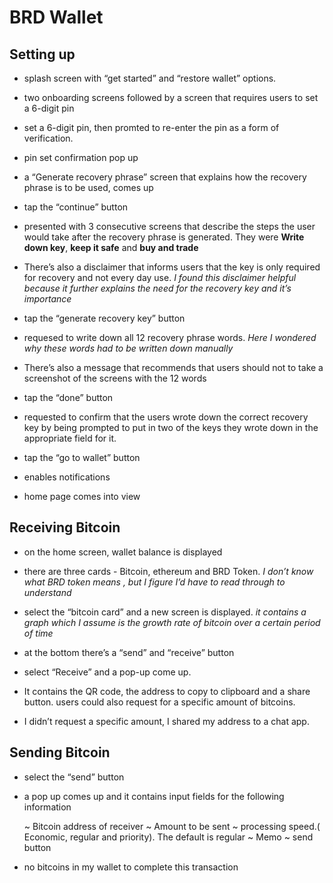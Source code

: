 # BRD Wallet

## Setting up

- splash screen with “get started” and “restore wallet” options.

- two onboarding screens followed by a screen that requires users to set a 6-digit pin

- set a 6-digit pin, then promted to re-enter the pin as a form of verification.

- pin set confirmation pop up

- a “Generate recovery phrase” screen that explains how the recovery phrase is to be used, comes up

- tap the “continue” button

- presented with 3 consecutive screens that describe the steps the user would take after the recovery phrase is generated. They were **Write down key**, **keep it safe** and **buy and trade** 

- There’s also a disclaimer that informs users that the key is only required for recovery and not every day use. *I found this disclaimer helpful because it further explains the need for the recovery key and it’s importance*


- tap the “generate recovery key” button 

- requesed to write down all 12 recovery phrase words. *Here I wondered why these words had to be written down manually* 

- There’s also a message that recommends that users should not to take a screenshot of the screens with the 12 words


- tap the “done” button 

- requested to confirm that the users wrote down the correct recovery key by being prompted to put in two of the keys they wrote down in the appropriate field for it.

- tap the “go to wallet” button

- enables notifications 
- home page comes into view



## Receiving Bitcoin 


- on the home screen, wallet balance is displayed 

- there are three cards - Bitcoin, ethereum and BRD Token. *I don’t know what BRD token means , but I figure I’d have to read through to understand* 

- select the “bitcoin card” and a new screen is displayed. *it contains a graph which I assume is the growth rate of bitcoin over a certain period of time*

- at the bottom there’s a “send” and “receive” button 

- select “Receive” and a pop-up come up. 

- It contains the QR code, the address to copy to clipboard and a share button. users could also request for a specific amount of bitcoins.

- I didn’t request a specific amount, I shared my address to a chat app.



## Sending Bitcoin

-  select the “send” button 

- a pop up comes up and it contains input fields for the following information 

  ~ Bitcoin address of receiver 
  ~ Amount to be sent
  ~ processing speed.( Economic, regular and priority). The default is regular
   ~ Memo
   ~ send button 

- no bitcoins in my wallet to complete this transaction

